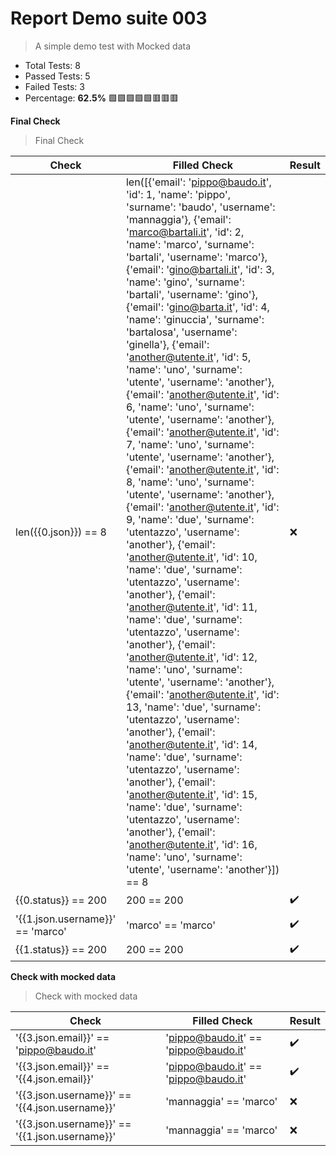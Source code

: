 
# Report Demo suite 003
> A simple demo test with Mocked data

* Total Tests: 8
* Passed Tests: 5
* Failed Tests: 3
* Percentage: **62.5%**  :green_square::green_square::green_square::green_square::green_square::red_square::red_square::red_square:

**Final Check**
> Final Check

| Check | Filled Check | Result |
| ------------ | --------- | ----- |
| len({{0.json}}) == 8 | len([{'email': 'pippo@baudo.it', 'id': 1, 'name': 'pippo', 'surname': 'baudo', 'username': 'mannaggia'}, {'email': 'marco@bartali.it', 'id': 2, 'name': 'marco', 'surname': 'bartali', 'username': 'marco'}, {'email': 'gino@bartali.it', 'id': 3, 'name': 'gino', 'surname': 'bartali', 'username': 'gino'}, {'email': 'gino@barta.it', 'id': 4, 'name': 'ginuccia', 'surname': 'bartalosa', 'username': 'ginella'}, {'email': 'another@utente.it', 'id': 5, 'name': 'uno', 'surname': 'utente', 'username': 'another'}, {'email': 'another@utente.it', 'id': 6, 'name': 'uno', 'surname': 'utente', 'username': 'another'}, {'email': 'another@utente.it', 'id': 7, 'name': 'uno', 'surname': 'utente', 'username': 'another'}, {'email': 'another@utente.it', 'id': 8, 'name': 'uno', 'surname': 'utente', 'username': 'another'}, {'email': 'another@utente.it', 'id': 9, 'name': 'due', 'surname': 'utentazzo', 'username': 'another'}, {'email': 'another@utente.it', 'id': 10, 'name': 'due', 'surname': 'utentazzo', 'username': 'another'}, {'email': 'another@utente.it', 'id': 11, 'name': 'due', 'surname': 'utentazzo', 'username': 'another'}, {'email': 'another@utente.it', 'id': 12, 'name': 'uno', 'surname': 'utente', 'username': 'another'}, {'email': 'another@utente.it', 'id': 13, 'name': 'due', 'surname': 'utentazzo', 'username': 'another'}, {'email': 'another@utente.it', 'id': 14, 'name': 'due', 'surname': 'utentazzo', 'username': 'another'}, {'email': 'another@utente.it', 'id': 15, 'name': 'due', 'surname': 'utentazzo', 'username': 'another'}, {'email': 'another@utente.it', 'id': 16, 'name': 'uno', 'surname': 'utente', 'username': 'another'}]) == 8 | :x: | 
| {{0.status}} == 200 | 200 == 200 | :heavy_check_mark: | 
| '{{1.json.username}}' == 'marco' | 'marco' == 'marco' | :heavy_check_mark: | 
| {{1.status}} == 200 | 200 == 200 | :heavy_check_mark: | 


**Check with mocked data**
> Check with mocked data

| Check | Filled Check | Result |
| ------------ | --------- | ----- |
| '{{3.json.email}}' == 'pippo@baudo.it' | 'pippo@baudo.it' == 'pippo@baudo.it' | :heavy_check_mark: | 
| '{{3.json.email}}' == '{{4.json.email}}' | 'pippo@baudo.it' == 'pippo@baudo.it' | :heavy_check_mark: | 
| '{{3.json.username}}' == '{{4.json.username}}' | 'mannaggia' == 'marco' | :x: | 
| '{{3.json.username}}' == '{{1.json.username}}' | 'mannaggia' == 'marco' | :x: | 
